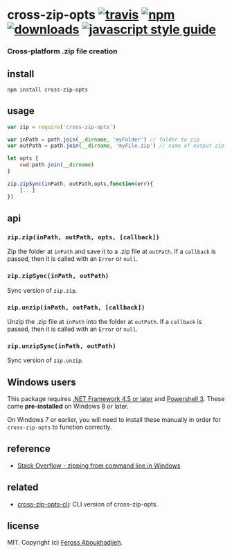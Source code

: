 # cross-zip-opts [![travis][travis-image]][travis-url] [![npm][npm-image]][npm-url] [![downloads][downloads-image]][downloads-url] [![javascript style guide][standard-image]][standard-url]

[travis-image]: https://img.shields.io/travis/feross/cross-zip-opts/master.svg
[travis-url]: https://travis-ci.org/feross/cross-zip-opts
[npm-image]: https://img.shields.io/npm/v/cross-zip-opts.svg
[npm-url]: https://npmjs.org/package/cross-zip-opts
[downloads-image]: https://img.shields.io/npm/dm/cross-zip-opts.svg
[downloads-url]: https://npmjs.org/package/cross-zip-opts
[standard-image]: https://img.shields.io/badge/code_style-standard-brightgreen.svg
[standard-url]: https://standardjs.com

### Cross-platform .zip file creation

## install

```
npm install cross-zip-opts
```

## usage

```js
var zip = require('cross-zip-opts')

var inPath = path.join(__dirname, 'myFolder') // folder to zip
var outPath = path.join(__dirname, 'myFile.zip') // name of output zip file

let opts {
	cwd:path.join(__dirname)
}

zip.zipSync(inPath, outPath,opts,function(err){
	[...]
})
```

## api

### `zip.zip(inPath, outPath, opts, [callback])`

Zip the folder at `inPath` and save it to a .zip file at `outPath`. If a `callback`
is passed, then it is called with an `Error` or `null`.

### `zip.zipSync(inPath, outPath)`

Sync version of `zip.zip`.

### `zip.unzip(inPath, outPath, [callback])`

Unzip the .zip file at `inPath` into the folder at `outPath`. If a `callback` is
passed, then it is called with an `Error` or `null`.

### `zip.unzipSync(inPath, outPath)`

Sync version of `zip.unzip`.

## Windows users

This package requires [.NET Framework 4.5 or later](https://www.microsoft.com/net)
and [Powershell 3](https://www.microsoft.com/en-us/download/details.aspx?id=34595).
These come **pre-installed** on Windows 8 or later.

On Windows 7 or earlier, you will need to install these manually in order for
`cross-zip-opts` to function correctly.

## reference

- [Stack Overflow - zipping from command line in Windows](https://stackoverflow.com/questions/17546016/how-can-you-zip-or-unzip-from-the-command-prompt-using-only-windows-built-in-ca)

## related

- [cross-zip-opts-cli](https://github.com/jprichardson/cross-zip-opts-cli): CLI version of cross-zip-opts.

## license

MIT. Copyright (c) [Feross Aboukhadijeh](http://feross.org).
